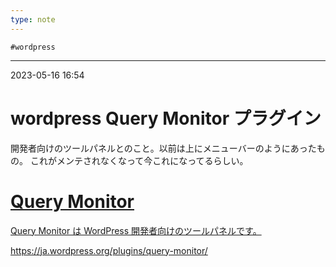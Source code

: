 ```yaml
---
type: note
---
```


	#wordpress 

---
2023-05-16  16:54

# wordpress  Query Monitor プラグイン

開発者向けのツールパネルとのこと。以前は上にメニューバーのようにあったもの。
これがメンテされなくなって今これになってるらしい。


<div class="rich-link-card-container"><a class="rich-link-card" href="https://ja.wordpress.org/plugins/query-monitor/" target="_blank">
	<div class="rich-link-image-container">
		<div class="rich-link-image" style="background-image: url('https://ps.w.org/query-monitor/assets/banner-1544x500.png?rev=2870124')">
	</div>
	</div>
	<div class="rich-link-card-text">
		<h1 class="rich-link-card-title">Query Monitor</h1>
		<p class="rich-link-card-description">
		Query Monitor は WordPress 開発者向けのツールパネルです。
		</p>
		<p class="rich-link-href">
		https://ja.wordpress.org/plugins/query-monitor/
		</p>
	</div>
</a></div>



